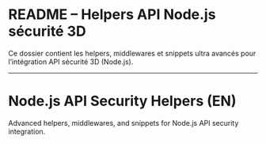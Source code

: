 # README – Helpers API Node.js sécurité 3D

Ce dossier contient les helpers, middlewares et snippets ultra avancés pour l’intégration API sécurité 3D (Node.js).

---

# Node.js API Security Helpers (EN)

Advanced helpers, middlewares, and snippets for Node.js API security integration.
